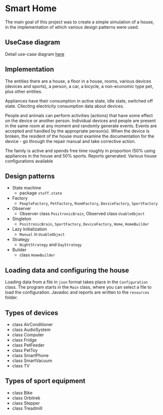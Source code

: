 # Smart Home

The main goal of this project was to create a simple simulation of a house, in the implementation of which various design patterns were used.

## UseCase diagram
Detail use-case diagram [here](https://github.com/noamorii/smart-home-simulation/blob/main/docs/UseCases.PNG)

## Implementation

The entities there are a house, a floor in a house, rooms, various devices (devices and sports), a person, a car, a bicycle, a non-economic type pet, plus other entities.

Appliances have their consumption in active state, idle state, switched off state. Cllecting electricity consumption data about devices.

People and animals can perform activities (actions) that have some effect on the device or another person. Individual devices and people are present in the same room at any moment and randomly generate events. Events are accepted and handled by the appropriate person(s). When the device is broken, the resident of the house must examine the documentation for the device - go through the repair manual and take corrective action.

The family is active and spends free time roughly in proportion (50% using appliances in the house and 50% sports. Reports generated. Various house configurations available

## Design patterns

- 	State machine
    - package `stuff.state`
- 	Factory
    - `PeopleFactory`, `PetFactory`, `RoomFactory`, `DeviceFactory`, `SportFactory`
-   Observer
    - Observer class `PositronicBrain`, Observed class `UsableObject`
-   Singleton
    - `PositronicBrain`, `SportFactory`, `DeviceFactory`, `Home`, `HomeBuilder`
- 	Lazy Initialization
    - `Manual` in `UsableObject` 
-   Strategy
    -  `NightStrategy` and `DayStrategy`
-   Builder 
    - class `HomeBuilder` 

## Loading data and configuring the house
Loading data from a file in `json` format takes place in the `Configuration` class. 
The program starts in the `Main` class, where you can select a file to load the configuration. Javadoc and reports are written to the `resources` folder.

## Types of devices

- class AirConditioner
- class AudioSystem
- class Computer
- class Fridge
- class PetFeeder
- class PetToy
- class SmartPhone
- class SmartVacuum
- class TV

## Types of sport equipment

- class Bike
- class Orbitrek
- class Stepper
- class Treadmill
